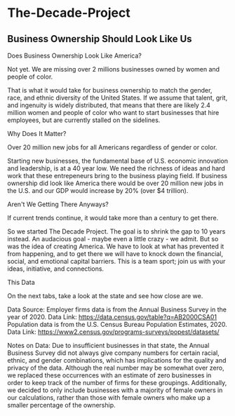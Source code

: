 # The-Decade-Project

## Business Ownership Should Look Like Us

Does Business Ownership Look Like America?

Not yet. We are missing over 2 millions businesses owned by women and people of color.

That is what it would take for business ownership to match the gender, race, and ethnic diversity of the United States. If we assume that talent, grit, and ingenuity is widely distributed, that means that there are likely 2.4 million women and people of color who want to start businesses that hire employees, but are currently stalled on the sidelines.

Why Does It Matter?

Over 20 million new jobs for all Americans regardless of gender or color.

Starting new businesses, the fundamental base of U.S. economic innovation and leadership, is at a 40 year low. We need the richness of ideas and hard work that these entrepeneurs bring to the business playing field. If business ownership did look like America there would be over 20 million new jobs in the U.S. and our GDP would increase by 20% (over $4 trillion). 

Aren't We Getting There Anyways?

If current trends continue, it would take more than a century to get there.

So we started The Decade Project. The goal is to shrink the gap to 10 years instead. An audacious goal - maybe even a little crazy - we admit. But so was the idea of creating America. We have to look at what has prevented it from happening, and to get there we will have to knock down the financial, social, and emotional capital barriers. This is a team sport; join us with your ideas, initiative, and connections.

This Data

On the next tabs, take a look at the state and see how close are we. 

Data Source: 
            Employer firms data is from the Annual Business Survey in the year of 2020. Data Link: https://data.census.gov/table?q=AB2000CSA01
            Population data is from the U.S. Census Bureau Population Estimates, 2020. Data Link: https://www2.census.gov/programs-surveys/popest/datasets/

Notes on Data: Due to insufficient businesses in that state, the Annual Business Survey did not always give company numbers for certain racial, ethnic, and gender combinations, which has implications for the quality and privacy of the data. Although the real number may be somewhat over zero, we replaced these occurrences with an estimate of zero businesses in order to keep track of the number of firms for these groupings. Additionally, we decided to only include businesses with a majority of female owners in our calculations, rather than those with female owners who make up a smaller percentage of the ownership.
